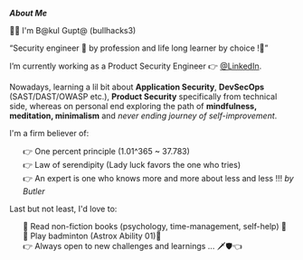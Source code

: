 
<b><em>About Me</em></b>

<p>
  👋🏻 I'm B@kul Gupt@ (bullhacks3)
</p>

<p>
<q>Security engineer 🥷 by profession and life long learner by choice !🚀</q>

I’m currently working as a Product Security Engineer 👉 <a href="https://www.linkedin.com/in/bullhacks3/">@LinkedIn</a>. 

Nowadays, learning a lil bit about <b>Application Security</b>, <b>DevSecOps</b> (SAST/DAST/OWASP etc.), <b>Product Security</b> specifically from technical side, whereas on personal end  exploring the path of <b>mindfulness, meditation, minimalism</b> and <em>never ending journey of self-improvement</em>.
</p>

<p>I'm a firm believer of:
<ul>
  👉 One percent principle (1.01^365 ~ 37.783)<br>
  👉 Law of serendipity (Lady luck favors the one who tries)<br>
  👉 An expert is one who knows more and more about less and less !!! <i>by Butler</i>
</ul>
</p>

<p>
Last but not least, I'd love to:
  <ul>
  📕 Read non-fiction books (psychology, time-management, self-help) 📕 <br>
  🏸 Play badminton (Astrox Ability 01)🏸 <br>
  👉 Always open to new challenges and learnings ... 🗡️🛡️👈
  </ul>
</p>
